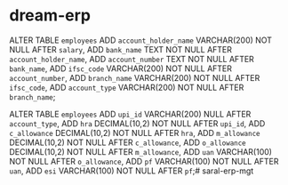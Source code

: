 # dream-erp
 
ALTER TABLE `employees` ADD `account_holder_name` VARCHAR(200) NOT NULL AFTER `salary`, ADD `bank_name` TEXT NOT NULL AFTER `account_holder_name`, ADD `account_number` TEXT NOT NULL AFTER `bank_name`, ADD `ifsc_code` VARCHAR(200) NOT NULL AFTER `account_number`, ADD `branch_name` VARCHAR(200) NOT NULL AFTER `ifsc_code`, ADD `account_type` VARCHAR(200) NOT NULL AFTER `branch_name`;

ALTER TABLE `employees` ADD `upi_id` VARCHAR(200) NULL AFTER `account_type`, ADD `hra` DECIMAL(10,2) NOT NULL AFTER `upi_id`, ADD `c_allowance` DECIMAL(10,2) NOT NULL AFTER `hra`, ADD `m_allowance` DECIMAL(10,2) NOT NULL AFTER `c_allowance`, ADD `o_allowance` DECIMAL(10,2) NOT NULL AFTER `m_allowance`, ADD `uan` VARCHAR(100) NOT NULL AFTER `o_allowance`, ADD `pf` VARCHAR(100) NOT NULL AFTER `uan`, ADD `esi` VARCHAR(100) NOT NULL AFTER `pf`;# saral-erp-mgt
